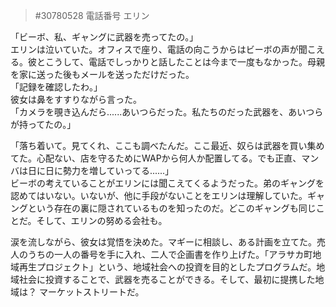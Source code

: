 > #30780528 電話番号 エリン  
  
「ビーボ、私、ギャングに武器を売ってたの。」  
エリンは泣いていた。オフィスで座り、電話の向こうからはビーボの声が聞こえる。彼とこうして、電話でしっかりと話したことは今まで一度もなかった。母親を家に送った後もメールを送っただけだった。  
「記録を確認したわ。」  
彼女は鼻をすすりながら言った。  
「カメラを覗き込んだら......あいつらだった。私たちのだった武器を、あいつらが持ってたの。」   
  
「落ち着いて。見てくれ、ここも調べたんだ。ここ最近、奴らは武器を買い集めてた。心配ない、店を守るためにWAPから何人か配置してる。でも正直、マンバは日に日に勢力を増していってる......」  
ビーボの考えていることがエリンには聞こえてくるようだった。弟のギャングを認めてはいない。いないが、他に手段がないことをエリンは理解していた。ギャングという存在の裏に隠されているものを知ったのだ。どこのギャングも同じことだ。そして、エリンの努める会社も。 
  
涙を流しながら、彼女は覚悟を決めた。マギーに相談し、ある計画を立てた。売人のうちの一人の番号を手に入れ、二人で企画書を作り上げた。「アラサカ町地域再生プロジェクト」という、地域社会への投資を目的としたプログラムだ。地域社会に投資することで、武器を売ることができる。そして、最初に提携した地域は？ マーケットストリートだ。 
